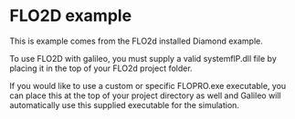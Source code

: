 # FLO2D example
This is example comes from the FLO2d installed Diamond example. 

To use FLO2D with galileo, you must supply a valid systemflP.dll file by placing
it in the top of your FLO2d project folder. 

If you would like to use a custom or specific FLOPRO.exe executable, you can place this at
the top of your project directory as well and Galileo will automatically use this supplied 
executable for the simulation. 